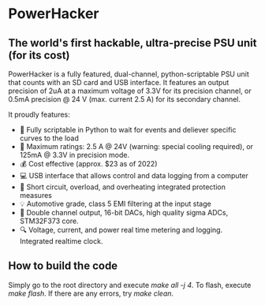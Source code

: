 <h1>PowerHacker</h1>
<h2>The world's first hackable, ultra-precise PSU unit (for its cost)</h2>
PowerHacker is a fully featured, dual-channel, python-scriptable PSU unit that counts with an SD card and USB interface. It features an output precision of 2uA at a maximum voltage of 3.3V for its precision channel, or 0.5mA precision @ 24 V (max. current 2.5 A) for its secondary channel. 

It proudly features:
  * :snake: Fully scriptable in Python to wait for events and deliever specific curves to the load
  * :memo: Maximum ratings: 2.5 A @ 24V (warning: special cooling required), or 125mA @ 3.3V in precision mode.
  * :moneybag: Cost effective (approx. $23 as of 2022)
  * :computer: USB interface that allows control and data logging from a computer
  * :battery: Short circuit, overload, and overheating integrated protection measures
  * :bulb: Automotive grade, class 5 EMI filtering at the input stage
  * :high_brightness: Double channel output, 16-bit DACs, high quality sigma ADCs, STM32F373 core.
  * :mag: Voltage, current, and power real time metering and logging. Integrated realtime clock.



<h2>How to build the code</h2>
<p>Simply go to the root directory and execute <i>make all -j 4</i>. To flash, execute <i>make flash</i>. If there are any errors, try <i>make clean</i>.</p>

